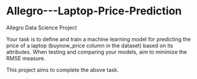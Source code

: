 # Allegro---Laptop-Price-Prediction
Allegro Data Science Project

Your task is to define and train a machine learning model for predicting the price of a laptop (buynow_price column in the dataset) based on its attributes. When testing and comparing your models, aim to minimize the RMSE measure.

This project aims to complete the above task. 
